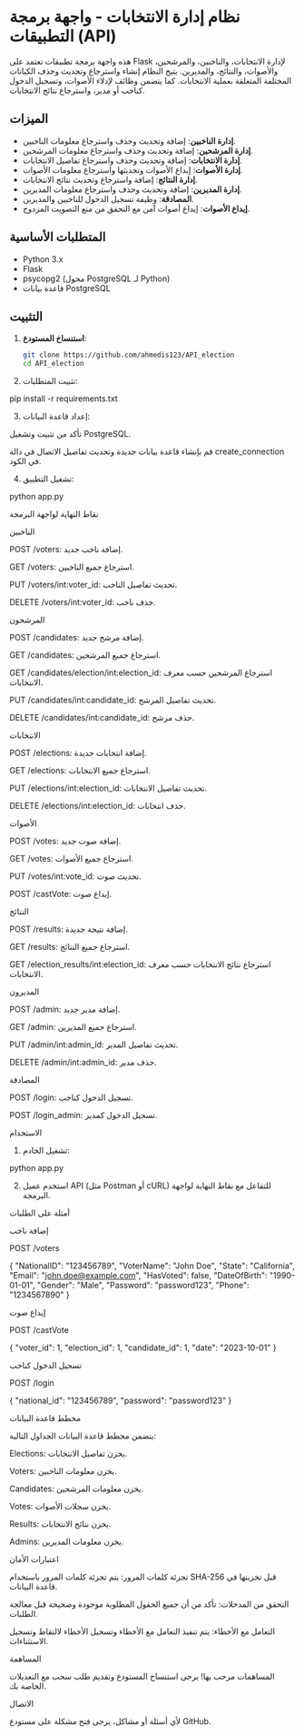 

# نظام إدارة الانتخابات - واجهة برمجة التطبيقات (API)

هذه واجهة برمجة تطبيقات تعتمد على Flask لإدارة الانتخابات، والناخبين، والمرشحين، والأصوات، والنتائج، والمديرين. يتيح النظام إنشاء واسترجاع وتحديث وحذف الكيانات المختلفة المتعلقة بعملية الانتخابات. كما يتضمن وظائف لإدلاء الأصوات، وتسجيل الدخول كناخب أو مدير، واسترجاع نتائج الانتخابات.

## الميزات

- **إدارة الناخبين**: إضافة وتحديث وحذف واسترجاع معلومات الناخبين.
- **إدارة المرشحين**: إضافة وتحديث وحذف واسترجاع معلومات المرشحين.
- **إدارة الانتخابات**: إضافة وتحديث وحذف واسترجاع تفاصيل الانتخابات.
- **إدارة الأصوات**: إيداع الأصوات وتحديثها واسترجاع معلومات الأصوات.
- **إدارة النتائج**: إضافة واسترجاع وتحديث نتائج الانتخابات.
- **إدارة المديرين**: إضافة وتحديث وحذف واسترجاع معلومات المديرين.
- **المصادقة**: وظيفة تسجيل الدخول للناخبين والمديرين.
- **إيداع الأصوات**: إيداع أصوات آمن مع التحقق من منع التصويت المزدوج.

## المتطلبات الأساسية

- Python 3.x
- Flask
- psycopg2 (محول PostgreSQL لـ Python)
- قاعدة بيانات PostgreSQL

## التثبيت

1. **استنساخ المستودع**:
   ```bash
   git clone https://github.com/ahmedis123/API_election
   cd API_election

2. تثبيت المتطلبات:

pip install -r requirements.txt


3. إعداد قاعدة البيانات:

تأكد من تثبيت وتشغيل PostgreSQL.

قم بإنشاء قاعدة بيانات جديدة وتحديث تفاصيل الاتصال في دالة create_connection في الكود.



4. تشغيل التطبيق:

python app.py



نقاط النهاية لواجهة البرمجة

الناخبين

POST /voters: إضافة ناخب جديد.

GET /voters: استرجاع جميع الناخبين.

PUT /voters/int:voter_id: تحديث تفاصيل الناخب.

DELETE /voters/int:voter_id: حذف ناخب.


المرشحون

POST /candidates: إضافة مرشح جديد.

GET /candidates: استرجاع جميع المرشحين.

GET /candidates/election/int:election_id: استرجاع المرشحين حسب معرف الانتخابات.

PUT /candidates/int:candidate_id: تحديث تفاصيل المرشح.

DELETE /candidates/int:candidate_id: حذف مرشح.


الانتخابات

POST /elections: إضافة انتخابات جديدة.

GET /elections: استرجاع جميع الانتخابات.

PUT /elections/int:election_id: تحديث تفاصيل الانتخابات.

DELETE /elections/int:election_id: حذف انتخابات.


الأصوات

POST /votes: إضافة صوت جديد.

GET /votes: استرجاع جميع الأصوات.

PUT /votes/int:vote_id: تحديث صوت.

POST /castVote: إيداع صوت.


النتائج

POST /results: إضافة نتيجة جديدة.

GET /results: استرجاع جميع النتائج.

GET /election_results/int:election_id: استرجاع نتائج الانتخابات حسب معرف الانتخابات.


المديرون

POST /admin: إضافة مدير جديد.

GET /admin: استرجاع جميع المديرين.

PUT /admin/int:admin_id: تحديث تفاصيل المدير.

DELETE /admin/int:admin_id: حذف مدير.


المصادقة

POST /login: تسجيل الدخول كناخب.

POST /login_admin: تسجيل الدخول كمدير.


الاستخدام

1. تشغيل الخادم:

python app.py


2. استخدم عميل API (مثل Postman أو cURL) للتفاعل مع نقاط النهاية لواجهة البرمجة.



أمثلة على الطلبات

إضافة ناخب

POST /voters

{
    "NationalID": "123456789",
    "VoterName": "John Doe",
    "State": "California",
    "Email": "john.doe@example.com",
    "HasVoted": false,
    "DateOfBirth": "1990-01-01",
    "Gender": "Male",
    "Password": "password123",
    "Phone": "1234567890"
}

إيداع صوت

POST /castVote

{
    "voter_id": 1,
    "election_id": 1,
    "candidate_id": 1,
    "date": "2023-10-01"
}

تسجيل الدخول كناخب

POST /login

{
    "national_id": "123456789",
    "password": "password123"
}

مخطط قاعدة البيانات

يتضمن مخطط قاعدة البيانات الجداول التالية:

Elections: يخزن تفاصيل الانتخابات.

Voters: يخزن معلومات الناخبين.

Candidates: يخزن معلومات المرشحين.

Votes: يخزن سجلات الأصوات.

Results: يخزن نتائج الانتخابات.

Admins: يخزن معلومات المديرين.


اعتبارات الأمان

تجزئة كلمات المرور: يتم تجزئة كلمات المرور باستخدام SHA-256 قبل تخزينها في قاعدة البيانات.

التحقق من المدخلات: تأكد من أن جميع الحقول المطلوبة موجودة وصحيحة قبل معالجة الطلبات.

التعامل مع الأخطاء: يتم تنفيذ التعامل مع الأخطاء وتسجيل الأخطاء لالتقاط وتسجيل الاستثناءات.


المساهمة

المساهمات مرحب بها! يرجى استنساخ المستودع وتقديم طلب سحب مع التعديلات الخاصة بك.



الاتصال

لأي أسئلة أو مشاكل، يرجى فتح مشكلة على مستودع GitHub.



